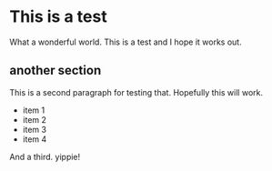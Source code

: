 

This is a test
==============

What a wonderful world.  This is a test
and I hope it works out.

another section
---------------

This is a second paragraph for testing that.
Hopefully this will work.

* item 1
* item 2
* item 3
* item 4

And a third. yippie!
